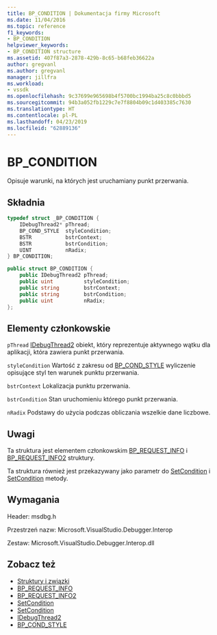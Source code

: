 ```yaml
---
title: BP_CONDITION | Dokumentacja firmy Microsoft
ms.date: 11/04/2016
ms.topic: reference
f1_keywords:
- BP_CONDITION
helpviewer_keywords:
- BP_CONDITION structure
ms.assetid: 407f87a3-2878-429b-8c65-b68feb36622a
author: gregvanl
ms.author: gregvanl
manager: jillfra
ms.workload:
- vssdk
ms.openlocfilehash: 9c37699e965698b4f5700bc1994ba25c8c0bbbd5
ms.sourcegitcommit: 94b3a052fb1229c7e7f8804b09c1d403385c7630
ms.translationtype: HT
ms.contentlocale: pl-PL
ms.lasthandoff: 04/23/2019
ms.locfileid: "62889136"
---
```

# <a name="bpcondition"></a>BP_CONDITION
Opisuje warunki, na których jest uruchamiany punkt przerwania.

## <a name="syntax"></a>Składnia

```cpp
typedef struct _BP_CONDITION {
    IDebugThread2* pThread;
    BP_COND_STYLE  styleCondition;
    BSTR           bstrContext;
    BSTR           bstrCondition;
    UINT           nRadix;
} BP_CONDITION;
```

```csharp
public struct BP_CONDITION {
    public IDebugThread2 pThread;
    public uint          styleCondition;
    public string        bstrContext;
    public string        bstrCondition;
    public uint          nRadix;
};
```

## <a name="members"></a>Elementy członkowskie
`pThread` [IDebugThread2](../../../extensibility/debugger/reference/idebugthread2.md) obiekt, który reprezentuje aktywnego wątku dla aplikacji, która zawiera punkt przerwania.

`styleCondition` Wartość z zakresu od [BP_COND_STYLE](../../../extensibility/debugger/reference/bp-cond-style.md) wyliczenie opisujące styl ten warunek punktu przerwania.

`bstrContext` Lokalizacja punktu przerwania.

`bstrCondition` Stan uruchomieniu którego punkt przerwania.

`nRadix` Podstawy do użycia podczas obliczania wszelkie dane liczbowe.

## <a name="remarks"></a>Uwagi
Ta struktura jest elementem członkowskim [BP_REQUEST_INFO](../../../extensibility/debugger/reference/bp-request-info.md) i [BP_REQUEST_INFO2](../../../extensibility/debugger/reference/bp-request-info2.md) struktury.

Ta struktura również jest przekazywany jako parametr do [SetCondition](../../../extensibility/debugger/reference/idebugboundbreakpoint2-setcondition.md) i [SetCondition](../../../extensibility/debugger/reference/idebugpendingbreakpoint2-setcondition.md) metody.

## <a name="requirements"></a>Wymagania
Header: msdbg.h

Przestrzeń nazw: Microsoft.VisualStudio.Debugger.Interop

Zestaw: Microsoft.VisualStudio.Debugger.Interop.dll

## <a name="see-also"></a>Zobacz też
- [Struktury i związki](../../../extensibility/debugger/reference/structures-and-unions.md)
- [BP_REQUEST_INFO](../../../extensibility/debugger/reference/bp-request-info.md)
- [BP_REQUEST_INFO2](../../../extensibility/debugger/reference/bp-request-info2.md)
- [SetCondition](../../../extensibility/debugger/reference/idebugboundbreakpoint2-setcondition.md)
- [SetCondition](../../../extensibility/debugger/reference/idebugpendingbreakpoint2-setcondition.md)
- [IDebugThread2](../../../extensibility/debugger/reference/idebugthread2.md)
- [BP_COND_STYLE](../../../extensibility/debugger/reference/bp-cond-style.md)
